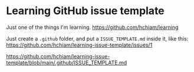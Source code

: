 # Learning GitHub issue template

Just one of the things I'm learning. <https://github.com/hchiam/learning>

Just create a `.github` folder, and put a `ISSUE_TEMPLATE.md` inside it, like this: <https://github.com/hchiam/learning-issue-template/issues/1>

<https://github.com/hchiam/learning-issue-template/blob/main/.github/ISSUE_TEMPLATE.md>
